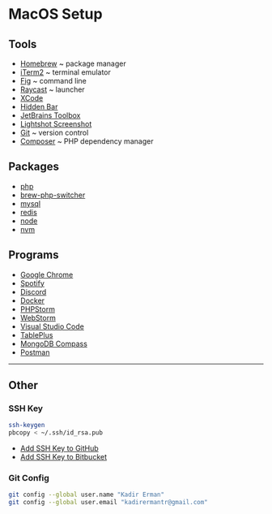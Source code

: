 # MacOS Setup

## Tools

- [Homebrew](https://brew.sh/) ~ package manager
- [iTerm2](https://iterm2.com/) ~ terminal emulator
- [Fig](https://fig.io/) ~ command line
- [Raycast](https://www.raycast.com/) ~ launcher
- [XCode](https://developer.apple.com/xcode/)
- [Hidden Bar](https://github.com/dwarvesf/hidden)
- [JetBrains Toolbox](https://www.jetbrains.com/toolbox-app/)
- [Lightshot Screenshot](https://app.prntscr.com/)
- [Git](https://git-scm.com/) ~ version control
- [Composer](https://getcomposer.org/) ~ PHP dependency manager

## Packages

- [php](https://formulae.brew.sh/formula/php)
- [brew-php-switcher](https://formulae.brew.sh/formula/brew-php-switcher)
- [mysql](https://formulae.brew.sh/formula/mysql)
- [redis](https://formulae.brew.sh/formula/redis)
- [node](https://formulae.brew.sh/formula/node)
- [nvm](https://formulae.brew.sh/formula/nvm)

## Programs

- [Google Chrome](https://www.google.com/chrome/)
- [Spotify](https://open.spotify.com/)
- [Discord](https://discord.com/)
- [Docker](https://www.docker.com/)
- [PHPStorm](https://www.jetbrains.com/phpstorm/)
- [WebStorm](https://www.jetbrains.com/webstorm/)
- [Visual Studio Code](https://code.visualstudio.com/)
- [TablePlus](https://tableplus.com/)
- [MongoDB Compass](https://www.mongodb.com/products/compass)
- [Postman](https://www.postman.com/)

---

## Other

### SSH Key

```bash
ssh-keygen
pbcopy < ~/.ssh/id_rsa.pub
```

- [Add SSH Key to GitHub](https://github.com/settings/keys)
- [Add SSH Key to Bitbucket](https://bitbucket.org/account/settings/ssh-keys/)

### Git Config

```bash
git config --global user.name "Kadir Erman"
git config --global user.email "kadirermantr@gmail.com"
```
